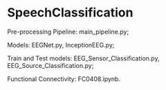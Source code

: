 # SpeechClassification

Pre-processing Pipeline: main_pipeline.py;

Models: EEGNet.py, InceptionEEG.py;

Train and Test models: EEG_Sensor_Classification.py, EEG_Source_Classification.py;

Functional Connectivity: FC0408.ipynb.

